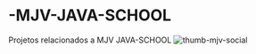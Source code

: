 # -MJV-JAVA-SCHOOL
Projetos relacionados a MJV JAVA-SCHOOL
![thumb-mjv-social](https://user-images.githubusercontent.com/83510729/164115866-0d468706-d7d4-431d-9aa2-9c87a10c0feb.jpeg)

